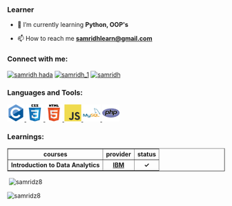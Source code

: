 <h3 align="left">Learner</h3>

- 🌱 I’m currently learning **Python, OOP's**

- 📫 How to reach me **samridhlearn@gmail.com**

<h3 align="left">Connect with me:</h3>
<p align="left">
<a href="https://www.linkedin.com/in/samridh-hada-b5a715299/" target="blank"><img align="center" src="https://raw.githubusercontent.com/rahuldkjain/github-profile-readme-generator/master/src/images/icons/Social/linked-in-alt.svg" alt="samridh hada" height="30" width="40" /></a>
<a href="https://www.instagram.com/samridha_1/" target="blank"><img align="center" src="https://raw.githubusercontent.com/rahuldkjain/github-profile-readme-generator/master/src/images/icons/Social/instagram.svg" alt="samridh_1" height="30" width="40" /></a>
<a href="https://www.hackerrank.com/profile/hadalearn" target="blank"><img align="center" src="https://raw.githubusercontent.com/rahuldkjain/github-profile-readme-generator/master/src/images/icons/Social/hackerrank.svg" alt="samridh" height="30" width="40" /></a>
</p>

<h3 align="left">Languages and Tools:</h3>
<p align="left"> <a href="https://www.cprogramming.com/" target="_blank" rel="noreferrer"> <img src="https://raw.githubusercontent.com/devicons/devicon/master/icons/c/c-original.svg" alt="c" width="40" height="40"/> </a> <a href="https://www.w3schools.com/css/" target="_blank" rel="noreferrer"> <img src="https://raw.githubusercontent.com/devicons/devicon/master/icons/css3/css3-original-wordmark.svg" alt="css3" width="40" height="40"/> </a> <a href="https://www.w3.org/html/" target="_blank" rel="noreferrer"> <img src="https://raw.githubusercontent.com/devicons/devicon/master/icons/html5/html5-original-wordmark.svg" alt="html5" width="40" height="40"/> </a> <a href="https://developer.mozilla.org/en-US/docs/Web/JavaScript" target="_blank" rel="noreferrer"> <img src="https://raw.githubusercontent.com/devicons/devicon/master/icons/javascript/javascript-original.svg" alt="javascript" width="40" height="40"/> </a> <a href="https://www.mysql.com/" target="_blank" rel="noreferrer"> <img src="https://raw.githubusercontent.com/devicons/devicon/master/icons/mysql/mysql-original-wordmark.svg" alt="mysql" width="40" height="40"/> </a> <a href="https://www.php.net" target="_blank" rel="noreferrer"> <img src="https://raw.githubusercontent.com/devicons/devicon/master/icons/php/php-original.svg" alt="php" width="40" height="40"/> </a> </p>

<h3 align="left" dir="auto">Learnings:</h3>
<p>
<table border="1px">
  <tbody>
    <tr>
      <th>courses</th>
      <th>provider</th>
      <th>status</th>
    </tr>
    <tr>
      <th>Introduction to Data Analytics</th>
      <th><a href="https://coursera-certificate-images.s3.amazonaws.com/5LVEPZXMM7V6" title="IBM">IBM</a></th>
      <th>✓</th>
    </tr>
  </tbody>
</table>
</p>

<p>&nbsp;<img align="center" src="https://github-readme-stats.vercel.app/api?username=samridz8&show_icons=true&locale=en" alt="samridz8" /></p>

<p><img align="center" src="https://github-readme-streak-stats.herokuapp.com/?user=samridz8&" alt="samridz8" /></p>
